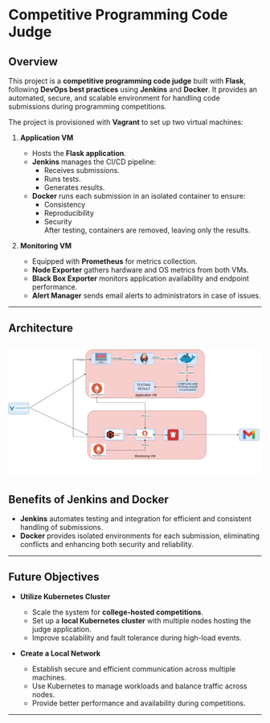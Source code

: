 # Competitive Programming Code Judge 

## Overview
This project is a **competitive programming code judge** built with **Flask**, following **DevOps best practices** using **Jenkins** and **Docker**. It provides an automated, secure, and scalable environment for handling code submissions during programming competitions.

The project is provisioned with **Vagrant** to set up two virtual machines:

1. **Application VM**
   - Hosts the **Flask application**.
   - **Jenkins** manages the CI/CD pipeline:
     - Receives submissions.
     - Runs tests.
     - Generates results.
   - **Docker** runs each submission in an isolated container to ensure:
     - Consistency
     - Reproducibility
     - Security  
   After testing, containers are removed, leaving only the results.

2. **Monitoring VM**
   - Equipped with **Prometheus** for metrics collection.
   - **Node Exporter** gathers hardware and OS metrics from both VMs.
   - **Black Box Exporter** monitors application availability and endpoint performance.
   - **Alert Manager** sends email alerts to administrators in case of issues.

---

## Architecture
![alt text](images/architecture.jpeg)
---

## Benefits of Jenkins and Docker
- **Jenkins** automates testing and integration for efficient and consistent handling of submissions.  
- **Docker** provides isolated environments for each submission, eliminating conflicts and enhancing both security and reliability.  

---

## Future Objectives
- **Utilize Kubernetes Cluster**  
  - Scale the system for **college-hosted competitions**.  
  - Set up a **local Kubernetes cluster** with multiple nodes hosting the judge application.  
  - Improve scalability and fault tolerance during high-load events.

- **Create a Local Network**  
  - Establish secure and efficient communication across multiple machines.  
  - Use Kubernetes to manage workloads and balance traffic across nodes.  
  - Provide better performance and availability during competitions.  

---

